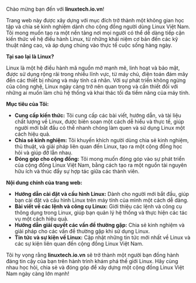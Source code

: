 Chào mừng bạn đến với **linuxtech.io.vn**!

Trang web này được xây dựng với mục đích trở thành một không gian học tập và chia sẻ kinh nghiệm dành cho cộng đồng người dùng Linux Việt Nam. Tôi mong muốn tạo ra một nền tảng nơi mọi người có thể dễ dàng tiếp cận kiến thức về hệ điều hành Linux, từ những khái niệm cơ bản đến các kỹ thuật nâng cao, và áp dụng chúng vào thực tế cuộc sống hàng ngày.

**Tại sao lại là Linux?**

Linux là một hệ điều hành mã nguồn mở mạnh mẽ, linh hoạt và bảo mật, được sử dụng rộng rãi trong nhiều lĩnh vực, từ máy chủ, điện toán đám mây đến các thiết bị nhúng và máy tính cá nhân. Với sự phát triển không ngừng của công nghệ, Linux ngày càng trở nên quan trọng và cần thiết đối với những ai muốn làm chủ hệ thống và khai thác tối đa tiềm năng của máy tính.

**Mục tiêu của Tôi:**

*   **Cung cấp kiến thức:** Tôi cung cấp các bài viết, hướng dẫn, và tài liệu chất lượng về Linux, được biên soạn một cách dễ hiểu và thực tế, giúp người mới bắt đầu có thể nhanh chóng làm quen và sử dụng Linux một cách hiệu quả.
*   **Chia sẻ kinh nghiệm:** Tôi khuyến khích người dùng chia sẻ kinh nghiệm, thủ thuật, và giải pháp liên quan đến Linux, tạo ra một cộng đồng học hỏi và giúp đỡ lẫn nhau.
*   **Đóng góp cho cộng đồng:** Tôi mong muốn đóng góp vào sự phát triển của cộng đồng Linux Việt Nam, bằng cách tạo ra một nguồn tài nguyên hữu ích và thúc đẩy sự hợp tác giữa các thành viên.

**Nội dung chính của trang web:**

*   **Hướng dẫn cài đặt và cấu hình Linux:** Dành cho người mới bắt đầu, giúp bạn cài đặt và cấu hình Linux trên máy tính của mình một cách dễ dàng.
*   **Bài viết về các lệnh và công cụ Linux:** Giới thiệu các lệnh và công cụ thông dụng trong Linux, giúp bạn quản lý hệ thống và thực hiện các tác vụ một cách hiệu quả.
*   **Hướng dẫn giải quyết các vấn đề thường gặp:** Chia sẻ kinh nghiệm và giải pháp cho các vấn đề thường gặp khi sử dụng Linux.
*   **Tin tức và sự kiện về Linux:** Cập nhật những tin tức mới nhất về Linux và các sự kiện liên quan đến cộng đồng Linux Việt Nam.

Tôi hy vọng rằng **linuxtech.io.vn** sẽ trở thành một người bạn đồng hành đáng tin cậy của bạn trên hành trình khám phá thế giới Linux. Hãy cùng nhau học hỏi, chia sẻ và đóng góp để xây dựng một cộng đồng Linux Việt Nam ngày càng lớn mạnh!